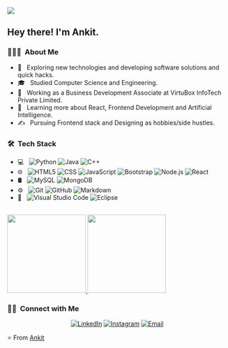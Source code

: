 <img src="https://lh3.googleusercontent.com/pw/AIL4fc8VlyfeIg05FA6vRq2L3QZ8Z0ZHnPQE_OwRYjw-9KaT9eiFfTEdKt_atWO9wbQYNhT4kh8BRyE_DdzDcg89s7-ym_KfzucbN2tbeFqQLSU7R_QbNTpaFpbDzvuqcRqzMSnYNQQfnQ-gGaqbFURtT4iL9r1CSjrmtvAV5087tLi0kOdJZn4nLMJLAe5_Pd1cttz1RLEwd0soKC2T6so-i_RNH0Iw0ku8G9fEJ6J4V6DE29h2e3z3qUk-wFlLSRa-rAkTbxCSgJrcD9D_7SnIaSfbDqUz4Qi2BDe_X3iXgmBsVRkF5GxIGhHBy2awaExuZVQXugwMOsy7iH_ySq7025HT5U6lZx-Yf7z2kaIEqj4Xkri_t4K7FHdJ4hQx0Vg0qVE-2KoUfqS3TDH74hAHZnzAz-RZlivk4hW-Ukej5eaCpoJPNFki5F4FEfdZpxKtZqa7pHxpFlP6HKZVa3-qQNBz3_JMS_R9uxqDXeqrelr4ym94EgQG-eLaivWDbLwSEptniEtQTKPNNoKnVku3TkLFOBCLEF4Rsr_lRK6u_eJgliMp4dACRWTwkx4HP7VkCY6xQ-ref-Cf47zYd6w8CA0kfdW-iZJdCqXHivwlTh3r95AIB48H77Kpr6sfcS-_nB53kpIeRy1RLx13cLrW8w6bc1AknXTAQADDt_m2O0Vr1jqxbLmjbhu_WgO67pLMEaGZZ0XxIzyg22gKY63REY9JuzJ9XGaTN38th1eyimPZ3SPIZ_JdLaP9JLe83rAb8cQUOd54UIRORO_vGC7gxqkZeGOLSxIKe7RCPMQv5WSncxFcwdF2OvogTY7hxVMRyWgHYwOZ0CNk1zrQUDFp9lXrec6dbeZScbpmLjV45jaYHErznpHMQH6S1N001fBvD29h6ZsdDVBbJ8fyDlfS_Rg=w1156-h868-s-no?authuser=0">

<h2> Hey there! I'm Ankit.</h2>

<h3> 👨🏻‍💻 &nbsp;About Me </h3>

- 🤔 &nbsp; Exploring new technologies and developing software solutions and quick hacks.
- 🎓 &nbsp; Studied Computer Science and Engineering.
- 💼 &nbsp; Working as a Business Development Associate at VirtuBox InfoTech Private Limited.
- 🌱 &nbsp; Learning more about React, Frontend Development and Artificial Intelligence.
- ✍️ &nbsp; Pursuing Frontend stack and Designing as hobbies/side hustles.

<h3> 🛠 &nbsp;Tech Stack</h3>

- 💻 &nbsp;
  ![Python](https://img.shields.io/badge/-Python-333333?style=flat&logo=python)
  ![Java](https://img.shields.io/badge/-Java-333333?style=flat&logo=Java&logoColor=007396)
  ![C++](https://img.shields.io/badge/-C++-333333?style=flat&logo=C%2B%2B&logoColor=00599C)
- 🌐 &nbsp;
  ![HTML5](https://img.shields.io/badge/-HTML5-333333?style=flat&logo=HTML5)
  ![CSS](https://img.shields.io/badge/-CSS-333333?style=flat&logo=CSS3&logoColor=1572B6)
  ![JavaScript](https://img.shields.io/badge/-JavaScript-333333?style=flat&logo=javascript)
  ![Bootstrap](https://img.shields.io/badge/-Bootstrap-333333?style=flat&logo=bootstrap&logoColor=563D7C)
  ![Node.js](https://img.shields.io/badge/-Node.js-333333?style=flat&logo=node.js)
  ![React](https://img.shields.io/badge/-React-333333?style=flat&logo=react)
- 🛢 &nbsp;
  ![MySQL](https://img.shields.io/badge/-MySQL-333333?style=flat&logo=mysql)
  ![MongoDB](https://img.shields.io/badge/-MongoDB-333333?style=flat&logo=mongodb)
- ⚙️ &nbsp;
  ![Git](https://img.shields.io/badge/-Git-333333?style=flat&logo=git)
  ![GitHub](https://img.shields.io/badge/-GitHub-333333?style=flat&logo=github)
  ![Markdown](https://img.shields.io/badge/-Markdown-333333?style=flat&logo=markdown)
- 🔧 &nbsp;
  ![Visual Studio Code](https://img.shields.io/badge/-Visual%20Studio%20Code-333333?style=flat&logo=visual-studio-code&logoColor=007ACC)
  ![Eclipse](https://img.shields.io/badge/-Eclipse-333333?style=flat&logo=eclipse-ide&logoColor=2C2255)


<br/>

<a href="https://github.com/ankits57">
  <img height="180em" src="https://github-readme-stats.vercel.app/api?username=ankits57&theme=buefy&show_icons=true" />
  <img height="180em" src="https://github-readme-stats.vercel.app/api/top-langs/?username=ankits57&theme=buefy&layout=compact" />
</a>

<br/>

<h3> 🤝🏻 &nbsp;Connect with Me </h3>

<p align="center">
<!-- <a href="https://www.adityavsingh.com/"><img alt="Website" src="https://img.shields.io/badge/Website-www.adityavsingh.com-blue?style=flat-square&logo=google-chrome"></a> -->
<a href="https://www.linkedin.com/in/ankit57/"><img alt="LinkedIn" src="https://img.shields.io/badge/LinkedIn-Ankit%20Saurabh-blue?style=flat-square&logo=linkedin"></a>
<a href="https://www.instagram.com/ankitish/"><img alt="Instagram" src="https://img.shields.io/badge/Instagram-ankitish-blue?style=flat-square&logo=instagram"></a>
<a href="mailto:ankitsaurabh57@gmail.com"><img alt="Email" src="https://img.shields.io/badge/Email-ankitsaurabh57@gmail.com-blue?style=flat-square&logo=gmail"></a>
</p>

⭐️ From [Ankit](https://github.com/ankits57)
